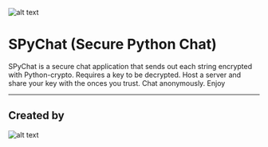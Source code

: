 ![alt text](http://leonvoerman.nl/coding/spychat.png)

# SPyChat (Secure Python Chat)
SPyChat is a secure chat application that sends out each string encrypted with Python-crypto.
Requires a key to be decrypted. Host a server and share your key with the onces you trust.
Chat anonymously.
Enjoy

***

## Created by
![alt text](http://leonvoerman.nl/coding/insec_only.png)
